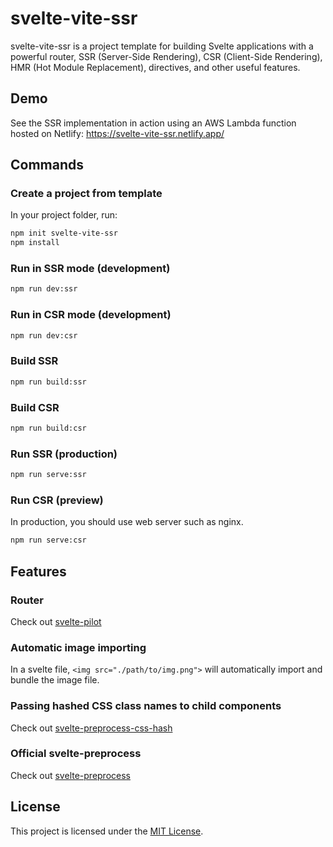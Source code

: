 # svelte-vite-ssr
svelte-vite-ssr is a project template for building Svelte applications with a powerful router, SSR (Server-Side Rendering), CSR (Client-Side Rendering), HMR (Hot Module Replacement), <link rel="preload"> directives, and other useful features.

## Demo
See the SSR implementation in action using an AWS Lambda function hosted on Netlify:
https://svelte-vite-ssr.netlify.app/

## Commands
### Create a project from template
In your project folder, run:

```sh
npm init svelte-vite-ssr
npm install
```

### Run in SSR mode (development)
```sh
npm run dev:ssr
```

### Run in CSR mode (development)
```sh
npm run dev:csr
```

### Build SSR
```sh
npm run build:ssr
```

### Build CSR
```sh
npm run build:csr
```

### Run SSR (production)
```sh
npm run serve:ssr
```

### Run CSR (preview)
In production, you should use web server such as nginx.

```sh
npm run serve:csr
```

## Features

### Router
Check out [svelte-pilot](https://github.com/jiangfengming/svelte-pilot)

### Automatic image importing
In a svelte file, `<img src="./path/to/img.png">` will automatically import and bundle the image file.

### Passing hashed CSS class names to child components
Check out [svelte-preprocess-css-hash](https://github.com/jiangfengming/svelte-preprocess-css-hash)

### Official svelte-preprocess
Check out [svelte-preprocess](https://github.com/sveltejs/svelte-preprocess)

## License
This project is licensed under the [MIT License](LICENSE).
